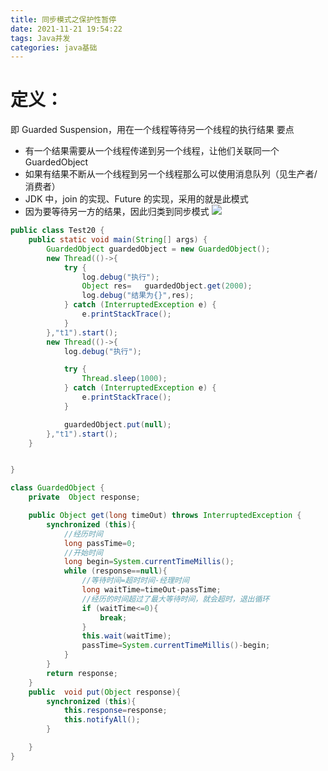 ```yaml
---
title: 同步模式之保护性暂停
date: 2021-11-21 19:54:22
tags: Java并发
categories: java基础
---
```



# 定义：
即 Guarded Suspension，用在一个线程等待另一个线程的执行结果
要点
* 有一个结果需要从一个线程传递到另一个线程，让他们关联同一个 GuardedObject
* 如果有结果不断从一个线程到另一个线程那么可以使用消息队列（见生产者/消费者）
* JDK 中，join 的实现、Future 的实现，采用的就是此模式
* 因为要等待另一方的结果，因此归类到同步模式
![](https://gitee.com/haoyumaster/imageBed/raw/master/imgs/20211121195525.png)
```java
public class Test20 {
    public static void main(String[] args) {
        GuardedObject guardedObject = new GuardedObject();
        new Thread(()->{
            try {
                log.debug("执行");
                Object res=   guardedObject.get(2000);
                log.debug("结果为{}",res);
            } catch (InterruptedException e) {
                e.printStackTrace();
            }
        },"t1").start();
        new Thread(()->{
            log.debug("执行");

            try {
                Thread.sleep(1000);
            } catch (InterruptedException e) {
                e.printStackTrace();
            }

            guardedObject.put(null);
        },"t1").start();
    }


}

class GuardedObject {
    private  Object response;

    public Object get(long timeOut) throws InterruptedException {
        synchronized (this){
            //经历时间
            long passTime=0;
            //开始时间
            long begin=System.currentTimeMillis();
            while (response==null){
                //等待时间=超时时间-经理时间
                long waitTime=timeOut-passTime;
                //经历的时间超过了最大等待时间，就会超时，退出循环
                if (waitTime<=0){
                    break;
                }
                this.wait(waitTime);
                passTime=System.currentTimeMillis()-begin;
            }
        }
        return response;
    }
    public  void put(Object response){
        synchronized (this){
            this.response=response;
            this.notifyAll();
        }

    }
}


```